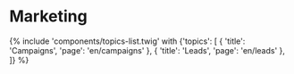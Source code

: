 # Marketing

{% include 'components/topics-list.twig' with {'topics': [
  { 'title': 'Campaigns', 'page': 'en/campaigns' },
  { 'title': 'Leads', 'page': 'en/leads' },
]} %}